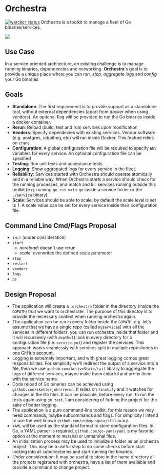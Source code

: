 # Orchestra
[![wercker status](https://app.wercker.com/status/16ba07e3d295feb5c3874207a9f3fe36/s "wercker status")](https://app.wercker.com/project/bykey/16ba07e3d295feb5c3874207a9f3fe36)
Orchestra is a toolkit to manage a fleet of Go binaries/services.

![](https://cloud.githubusercontent.com/assets/3118335/6255612/4811c940-b7a9-11e4-8d06-966981de3926.png)

## Use Case
In a service oriented architecture, an existing challenge is to manage running binaries, dependencies and networking. **Orchestra**'s goal is to provide a unique place where you can *run*, *stop*, *aggregate logs* and *config* your Go binaries.

## Goals
- **Standalone**: The first requirement is to provide support as a standalone tool, without external dependencies (apart from *docker* when using vendors). An optional flag will be provided to run the Go binaries inside a docker container.
- **Rerun**: Reload (build, test and run) services upon modification
- **Vendors**: Specify dependecies with existing services. Vendor software (e.g. postgres, rabbitmq, etc) will run inside Docker. This feature relies on `crane`.
- **Configuration**: A global configuration file will be required to specify `ENV` variables for every service. An optional configuration file can be specified
- **Testing**: Run unit tests and acceptance tests.
- **Logging**: Show aggregated logs for every service in the fleet.
- **Reliability**: Services started with Orchestra should operate atomically and in a reliable way. When Orchestra starts a service should check for the running processes, and match and kill services running outside this toolkit (e.g. running `go run main.go` inside a service folder or the `./service` binary)
- **Scale**: Services should be able to scale, by default the scale level is set to 1. A scale value can be set for every service inside their configuration file.

## Command Line Cmd/Flags Proposal
- `init` (under consideration)
- `start`
    - *noreload*: doesn't use rerun
    - *scale*: overwrites the defined scale parameter
- `stop`
- `restart`
- `vendors`
- `logs`
- `ps`

## Design Proposal
- The application will create a `.orchestra` folder in the directory (inside the `GOPATH`) that we want to orchestrate. The purpose of this directoy is to provide the necessary context when running orchestra again.
- The application can be run in every folder inside the `GOPATH`, e.g. let's assume that we have a single repo (called `myservices`) with all the services in different folders, you can run orchestra inside that folder and it will recursively (with `depth=1`) look in every directory for a configuration file (i.e. `service.yml`) and register the services. This approach works seamlessly with services split in multiple repositories in one GitHub account.
- Logging is extremely important, and with great logging comes great responsibilities. For simplicity we'll redirect the output of a service into a file, then we use `github.com/ActiveState/tail` library to aggregate the logs of different services, maybe make them colorful and prefix them with the service name.
- Code reload of Go binaries can be achieved using `github.com/skelterjohn/rerun`. It relies on `fsnotify` and it watches for changes in the Go files. It can be possible, before every run, to run the tests again using `go test`. I am considering of forking the project for the sake of better logging.
- The application is a pure command-line toolkit, for this reason we may need commands, maybe subcommands and flags. For simplicity I intend to use the well known `github.com/codegangsta/cli` library.
- `YAML` will be used as the standard format to store configuration files. In Go, a YAML parser is required, `github.com/go-yaml/yaml` is my favorite option at the moment to marshal or unmarshal files.
- An initialization process may be used to initialize a folder as an orchestra project. This may be a useful step to do some checks before start looking into all subdirectories and start running the binaries.
- _Under consideration_: It may be useful to store in the home directory all the projects registered with orchestra, have a list of them available and provide a command to change project.








